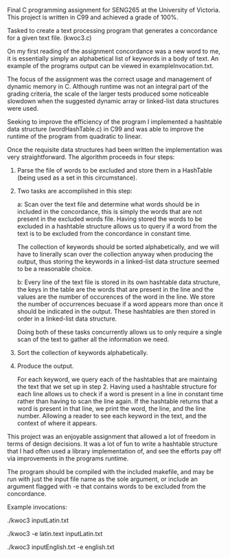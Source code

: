 Final C programming assignment for SENG265 at the University of Victoria.
This project is written in C99 and achieved a grade of 100%. 

Tasked to create a text processing program that generates a concordance for a given text file. (kwoc3.c)

On my first reading of the assignment concordance was a new word to me, it is essentially simply an alphabetical list of keywords in a body of text. An example of the programs output can be viewed in exampleInvocation.txt.

The focus of the assignment was the correct usage and management of dynamic memory in C. 
Although runtime was not an integral part of the grading criteria, the scale of the larger tests produced some noticeable slowdown when the suggested dynamic array or linked-list data structures were used.

Seeking to improve the efficiency of the program I implemented a hashtable data structure (wordHashTable.c) in C99 and was able to improve the runtime of the program from quadratic to linear.

Once the requisite data structures had been written the implementation was very straightforward. The algorithm proceeds in four steps:

1) Parse the file of words to be excluded and store them in a HashTable (being used as a set in this circumstance).  

2) Two tasks are accomplished in this step:

	a: Scan over the text file and determine what words should be in included in the concordance, this is simply the words that are not present in the excluded words file. Having stored the words to be excluded in a hashtable structure allows us to query if a word from the text is to be excluded from the concordance in constant time.

	The collection of keywords should be sorted alphabetically, and we will have to linerally scan over the collection anyway when producing the output, thus storing the keywords in a linked-list data structure seemed to be a reasonable choice. 

	b: Every line of the text file is stored in its own hashtable data structure, the keys in the table are the words that are present in the line and the values are the number of occurences of the word in the line. We store the number of occurrences becuase if a word appears more than once it should be indicated in the output.
	These hashtables are then stored in order in a linked-list data structure. 

	Doing both of these tasks concurrently allows us to only require a single scan of the text to gather all the information we need.

3) Sort the collection of keywords alphabetically.

4) Produce the output. 

	For each keyword, we query each of the hashtables that are maintaing the text that we set up in step 2. Having used a hashtable structure for each line allows us to check if a word is present in a line in constant time rather than having to scan the line again. If the hashtable returns that a word is present in that line, we print the word, the line, and the line number. Allowing a reader to see each keyword in the text, and the context of where it appears.

This project was an enjoyable assignment that allowed a lot of freedom in terms of design decisions. It was a lot of fun to write a hashtable structure that I had often used a library implementation of, and see the efforts pay off via improvements in the programs runtime.

The program should be compiled with the included makefile, and may be run with just the input file name as the sole argument, or include an argument flagged with -e that contains words to be excluded from the concordance.

Example invocations: 

./kwoc3 inputLatin.txt

./kwoc3 -e latin.text inputLatin.txt

./kwoc3 inputEnglish.txt -e english.txt

